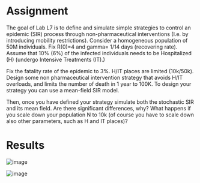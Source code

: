  # Assignment 
 
 The goal of Lab L7 is to define and simulate simple strategies to control an epidemic (SIR)
 process through non-pharmaceutical interventions (I.e. by introducing mobility restrictions).
 Consider a homogeneous population of 50M individuals. Fix R(0)=4 and gamma= 1/14 days (recovering
 rate). Assume that 10% (6%) of the infected individuals needs to be Hospitalized (H) (undergo Intensive
 Treatments (IT).)
 
 Fix the fatality rate of the epidemic to 3%. H/IT places are limited (10k/50k). Design some non
pharmaceutical intervention strategy that avoids H/IT overloads, and limits the number of death in 1 year
 to 100K. To design your strategy you can use a mean-field SIR model.
 
 Then, once you have defined your strategy simulate both the stochastic SIR and its mean field. Are there
 significant differences, why? What happens if you scale down your population N to 10k (of course you have to
 scale down also other parameters, such as H and IT places)?

 # Results
 ![image](https://github.com/user-attachments/assets/713a6570-eed2-4859-8402-2dcabd1ee107)

 ![image](https://github.com/user-attachments/assets/cf661b71-82e7-4be6-83ec-2e0a31f8b5bd)

